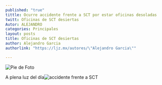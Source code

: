 ```yaml
---
published: "true"
tittle: Ocurre accidente frente a SCT por estar oficinas desoladas
twitt: Oficinas de SCT desiertas
Autor: ALEJANDRO
categories: Principales
layout: posts
title: Oficinas de SCT desiertas
author: Alejandro Garcia
authorlink: "https://ljz.mx/autores/\"Alejandro Garcia\""

---
```


![Pie de Foto](http://i.imgur.com/hgu992mm.jpg)

A plena luz del día![accidente frente a SCT](http://i.imgur.com/D8xj2Qum.jpg)

